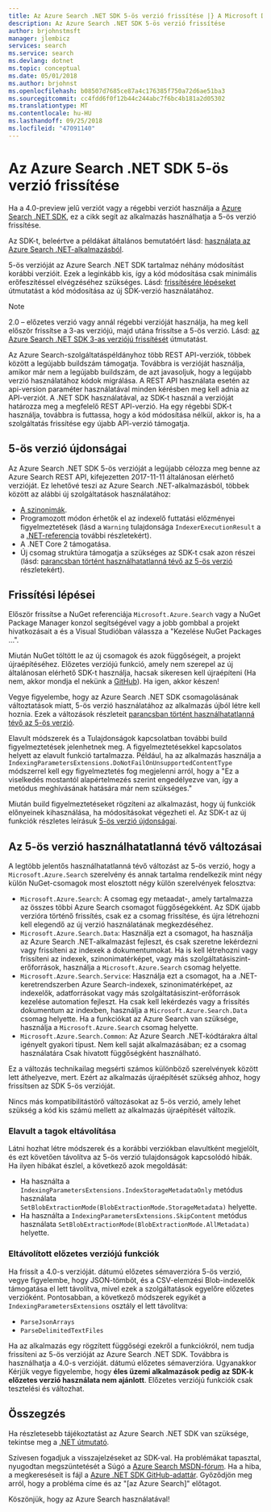 ```yaml
---
title: Az Azure Search .NET SDK 5-ös verzió frissítése |} A Microsoft Docs
description: Az Azure Search .NET SDK 5-ös verzió frissítése
author: brjohnstmsft
manager: jlembicz
services: search
ms.service: search
ms.devlang: dotnet
ms.topic: conceptual
ms.date: 05/01/2018
ms.author: brjohnst
ms.openlocfilehash: b08507d7685ce87a4c176385f750a72d6ae51ba3
ms.sourcegitcommit: cc4fdd6f0f12b44c244abc7f6bc4b181a2d05302
ms.translationtype: MT
ms.contentlocale: hu-HU
ms.lasthandoff: 09/25/2018
ms.locfileid: "47091140"
---
```

# <a name="upgrading-to-the-azure-search-net-sdk-version-5"></a>Az Azure Search .NET SDK 5-ös verzió frissítése
Ha a 4.0-preview jelű verziót vagy a régebbi verziót használja a [Azure Search .NET SDK](https://aka.ms/search-sdk), ez a cikk segít az alkalmazás használhatja a 5-ös verzió frissítése.

Az SDK-t, beleértve a példákat általános bemutatóért lásd: [használata az Azure Search .NET-alkalmazásból](search-howto-dotnet-sdk.md).

5-ös verzióját az Azure Search .NET SDK tartalmaz néhány módosítást korábbi verzióit. Ezek a leginkább kis, így a kód módosítása csak minimális erőfeszítéssel elvégzéséhez szükséges. Lásd: [frissítésére lépéseket](#UpgradeSteps) útmutatást a kód módosítása az új SDK-verzió használatához.

> [!NOTE]
> 2.0 – előzetes verzió vagy annál régebbi verzióját használja, ha meg kell először frissítse a 3-as verziójú, majd utána frissítse a 5-ös verzió. Lásd: [az Azure Search .NET SDK 3-as verziójú frissítését](search-dotnet-sdk-migration.md) útmutatást.
>
> Az Azure Search-szolgáltatáspéldányhoz több REST API-verziók, többek között a legújabb buildszám támogatja. Továbbra is verzióját használja, amikor már nem a legújabb buildszám, de azt javasoljuk, hogy a legújabb verzió használatához kódok migrálása. A REST API használata esetén az api-version paraméter használatával minden kérésben meg kell adnia az API-verziót. A .NET SDK használatával, az SDK-t használ a verzióját határozza meg a megfelelő REST API-verzió. Ha egy régebbi SDK-t használja, továbbra is futtassa, hogy a kód módosítása nélkül, akkor is, ha a szolgáltatás frissítése egy újabb API-verzió támogatja.

<a name="WhatsNew"></a>

## <a name="whats-new-in-version-5"></a>5-ös verzió újdonságai
Az Azure Search .NET SDK 5-ös verzióját a legújabb célozza meg benne az Azure Search REST API, kifejezetten 2017-11-11 általánosan elérhető verzióját. Ez lehetővé teszi az Azure Search .NET-alkalmazásból, többek között az alábbi új szolgáltatások használatához:

* [A szinonimák](search-synonyms.md).
* Programozott módon érhetők el az indexelő futtatási előzményei figyelmeztetések (lásd a `Warning` tulajdonsága `IndexerExecutionResult` a a [.NET-referencia](https://docs.microsoft.com/dotnet/api/microsoft.azure.search.models.indexerexecutionresult?view=azure-dotnet) további részletekért).
* A .NET Core 2 támogatása.
* Új csomag struktúra támogatja a szükséges az SDK-t csak azon részei (lásd: [parancsban történt használhatatlanná tévő az 5-ös verzió](#ListOfChanges) részletekért).

<a name="UpgradeSteps"></a>

## <a name="steps-to-upgrade"></a>Frissítési lépései
Először frissítse a NuGet referenciája `Microsoft.Azure.Search` vagy a NuGet Package Manager konzol segítségével vagy a jobb gombbal a projekt hivatkozásait a és a Visual Studióban válassza a "Kezelése NuGet Packages …".

Miután NuGet töltött le az új csomagok és azok függőségeit, a projekt újraépítéséhez. Előzetes verziójú funkció, amely nem szerepel az új általánosan elérhető SDK-t használja, hacsak sikeresen kell újraépíteni (Ha nem, akkor mondja el nekünk a [GitHub](https://github.com/azure/azure-sdk-for-net/issues)). Ha igen, akkor készen!

Vegye figyelembe, hogy az Azure Search .NET SDK csomagolásának változtatások miatt, 5-ös verzió használatához az alkalmazás újból létre kell hoznia. Ezek a változások részleteit [parancsban történt használhatatlanná tévő az 5-ös verzió](#ListOfChanges).

Elavult módszerek és a Tulajdonságok kapcsolatban további build figyelmeztetések jelenhetnek meg. A figyelmeztetésekkel kapcsolatos helyett az elavult funkció tartalmazza. Például, ha az alkalmazás használja a `IndexingParametersExtensions.DoNotFailOnUnsupportedContentType` módszerrel kell egy figyelmeztetés fog megjelenni arról, hogy a "Ez a viselkedés mostantól alapértelmezés szerint engedélyezve van, így a metódus meghívásának hatására már nem szükséges."

Miután build figyelmeztetéseket rögzíteni az alkalmazást, hogy új funkciók előnyeinek kihasználása, ha módosításokat végezheti el. Az SDK-t az új funkciók részletes leírásuk [5-ös verzió újdonságai](#WhatsNew).

<a name="ListOfChanges"></a>

## <a name="breaking-changes-in-version-5"></a>Az 5-ös verzió használhatatlanná tévő változásai
A legtöbb jelentős használhatatlanná tévő változást az 5-ös verzió, hogy a `Microsoft.Azure.Search` szerelvény és annak tartalma rendelkezik mint négy külön NuGet-csomagok most elosztott négy külön szerelvények felosztva:

 - `Microsoft.Azure.Search`: A csomag egy metaadat-, amely tartalmazza az összes többi Azure Search csomagot függőségekként. Az SDK újabb verzióra történő frissítés, csak ez a csomag frissítése, és újra létrehozni kell elegendő az új verzió használatának megkezdéséhez.
 - `Microsoft.Azure.Search.Data`: Használja ezt a csomagot, ha használja az Azure Search .NET-alkalmazást fejleszt, és csak szeretne lekérdezni vagy frissíteni az indexek a dokumentumokat. Ha is kell létrehozni vagy frissíteni az indexek, szinonimatérképet, vagy más szolgáltatásiszint-erőforrások, használja a `Microsoft.Azure.Search` csomag helyette.
 - `Microsoft.Azure.Search.Service`: Használja ezt a csomagot, ha a .NET-keretrendszerben Azure Search-indexek, szinonimatérképet, az indexelők, adatforrásokat vagy más szolgáltatásiszint-erőforrások kezelése automation fejleszt. Ha csak kell lekérdezés vagy a frissítés dokumentum az indexben, használja a `Microsoft.Azure.Search.Data` csomag helyette. Ha a funkciókat az Azure Search van szüksége, használja a `Microsoft.Azure.Search` csomag helyette.
 - `Microsoft.Azure.Search.Common`: Az Azure Search .NET-kódtárakra által igényelt gyakori típust. Nem kell saját alkalmazásában; ez a csomag használatára Csak hivatott függőségként használható.
 
Ez a változás technikailag megsérti számos különböző szerelvények között lett áthelyezve, mert. Ezért az alkalmazás újraépítését szükség ahhoz, hogy frissítsen az SDK 5-ös verzióját.

Nincs más kompatibilitástörő változásokat az 5-ös verzió, amely lehet szükség a kód kis számú mellett az alkalmazás újraépítését változik.

### <a name="removed-obsolete-members"></a>Elavult a tagok eltávolítása

Látni hozhat létre módszerek és a korábbi verziókban elavultként megjelölt, és ezt követően távolítva az 5-ös verzió tulajdonságok kapcsolódó hibák. Ha ilyen hibákat észlel, a következő azok megoldását:

- Ha használta a `IndexingParametersExtensions.IndexStorageMetadataOnly` metódus használata `SetBlobExtractionMode(BlobExtractionMode.StorageMetadata)` helyette.
- Ha használta a `IndexingParametersExtensions.SkipContent` metódus használata `SetBlobExtractionMode(BlobExtractionMode.AllMetadata)` helyette.

### <a name="removed-preview-features"></a>Eltávolított előzetes verziójú funkciók

Ha frissít a 4.0-s verzióját. dátumú előzetes sémaverzióra 5-ös verzió, vegye figyelembe, hogy JSON-tömböt, és a CSV-elemzési Blob-indexelők támogatása el lett távolítva, mivel ezek a szolgáltatások egyelőre előzetes verzióként. Pontosabban, a következő módszerek egyikét a `IndexingParametersExtensions` osztály el lett távolítva:

- `ParseJsonArrays`
- `ParseDelimitedTextFiles`

Ha az alkalmazás egy rögzített függőségi ezekről a funkciókról, nem tudja frissíteni az 5-ös verzióját az Azure Search .NET SDK. Továbbra is használhatja a 4.0-s verzióját. dátumú előzetes sémaverzióra. Ugyanakkor Kérjük vegye figyelembe, hogy **éles üzemi alkalmazások pedig az SDK-k előzetes verzió használata nem ajánlott**. Előzetes verziójú funkciók csak tesztelési és változhat.

## <a name="conclusion"></a>Összegzés
Ha részletesebb tájékoztatást az Azure Search .NET SDK van szüksége, tekintse meg a [.NET útmutató](search-howto-dotnet-sdk.md).

Szívesen fogadjuk a visszajelzéseket az SDK-val. Ha problémákat tapasztal, nyugodtan megszüntetését a Súgó a [Azure Search MSDN-fórum](https://social.msdn.microsoft.com/Forums/azure/home?forum=azuresearch). Ha a hiba, a megkereséseit is fájl a [Azure .NET SDK GitHub-adattár](https://github.com/Azure/azure-sdk-for-net/issues). Győződjön meg arról, hogy a probléma címe és az "[az Azure Search]" előtagot.

Köszönjük, hogy az Azure Search használatával!
